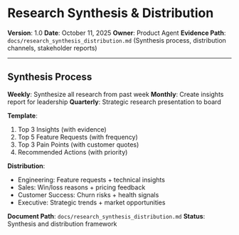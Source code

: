 # Research Synthesis & Distribution

**Version**: 1.0
**Date**: October 11, 2025
**Owner**: Product Agent
**Evidence Path**: `docs/research_synthesis_distribution.md` (Synthesis process, distribution channels, stakeholder reports)

---

## Synthesis Process

**Weekly**: Synthesize all research from past week
**Monthly**: Create insights report for leadership
**Quarterly**: Strategic research presentation to board

**Template**:

1. Top 3 Insights (with evidence)
2. Top 5 Feature Requests (with frequency)
3. Top 3 Pain Points (with customer quotes)
4. Recommended Actions (with priority)

**Distribution**:

- Engineering: Feature requests + technical insights
- Sales: Win/loss reasons + pricing feedback
- Customer Success: Churn risks + health signals
- Executive: Strategic trends + market opportunities

**Document Path**: `docs/research_synthesis_distribution.md`
**Status**: Synthesis and distribution framework
